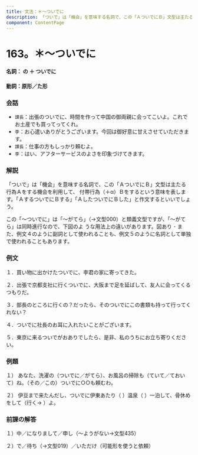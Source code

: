 ```yaml
---
title: 文法：＊～ついでに
description: 「ついで」は「機会」を意味する名詞で、この「ＡついでにＢ」文型は主たる 行為Ａをする機会を利用して、 付帯行為（＋α）Ｂをするという意味を表します。「ＡするついでにＢする」「ＡしたついでにＢした」と作文するといいでしょう。
component: ContentPage
---
```



# 163。＊～ついでに
#### 名詞： の ＋ ついでに
#### 動詞：原形／た形  
### 会話
- `課長`：出張のついでに、時間を作って中国の御両親に会ってこいよ。これでお土産でも買ってってくれ。
- `李`：お心遣いありがとうございます。今回は御好意に甘えさせていただきます。
- `課長`：仕事の方もしっかり頼むよ。
- `李`：はい、アフターサービスのよさを印象づけてきます。
### 解説
「ついで」は「機会」を意味する名詞で、この「ＡついでにＢ」文型は主たる 行為Ａをする機会を利用して、 付帯行為（＋α）Ｂをするという意味を表します。「ＡするついでにＢする」「ＡしたついでにＢした」と作文するといいでしょう。

この「～ついでに」は「～がてら」（→文型000）と類義文型ですが、「～がてら」は同時進行なので、下図のよ うな用法上の違いがあります。図あり ･ また、例文４のように副詞として使われることも、例文５のように名詞として単独で使われることもあります。
### 例文
１．買い物に出かけたついでに、李君の家に寄ってきた。

２．出張で京都支社に行くついでに、大阪まで足を延ばして、友人に会ってくるつもりだ。

３．部長のところに行くの？だったら、そのついでにこの書類も持って行ってくれない？

４．ついでに社長のお耳に入れたいことがございます。

５．東京に来るついでがおありでしたら、是非、私のうちにお立ち寄りください。
### 例題
１） あなた、洗濯の（ついでに／がてら）、お風呂の掃除も（ていて／ておいて）ね。（その／この）ついでに○○も頼むわ。    

２） 伊豆まで来たんだし、ついでに伊東あたり（ ）温泉（ ）一泊して、骨休めをして（行く→ ）よ。
### 前課の解答
１）中／になりまして／申し（～ようがない→文型435）

２）で／待ち（→文型019）／いただけ（可能形を使うと依頼）
